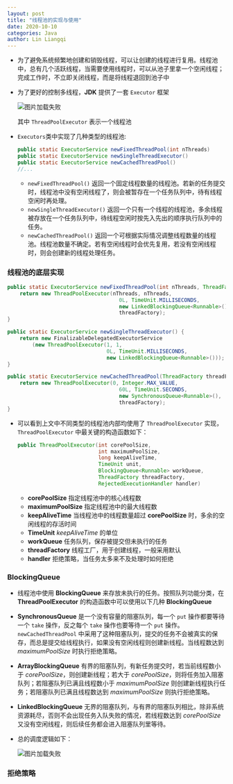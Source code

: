 ```yaml
---
layout: post
title: "线程池的实现与使用"
date: 2020-10-10
categories: Java
author: Lin Liangqi
---
```


* 为了避免系统频繁地创建和销毁线程，可以让创建的线程进行复用。线程池中，总有几个活跃线程，当需要使用线程时，可以从池子里拿一个空闲线程；完成工作时，不立即关闭线程，而是将线程退回到池子中
* 为了更好的控制多线程，**JDK** 提供了一套 `Executor` 框架  

    ![图片加载失败](https://maxwell-blog.cn/image/threadpool1.png)  

    其中 `ThreadPoolExecutor` 表示一个线程池
* `Executors`类中实现了几种类型的线程池:

    ``` java
    public static ExecutorService newFixedThreadPool(int nThreads)
    public static ExecutorService newSingleThreadExecutor()
    public static ExecutorService newCachedThreadPool()
    //...
    ```
    + `newFixedThreadPool()` 返回一个固定线程数量的线程池。若新的任务提交时，线程池中没有空闲线程了，则会被暂存在一个任务队列中，待有线程空闲时再处理。
    + `newSingleThreadExecutor()` 返回一个只有一个线程的线程池，多余线程被存放在一个任务队列中，待线程空闲时按先入先出的顺序执行队列中的任务。
    + `newCachedThreadPool()` 返回一个可根据实际情况调整线程数量的线程池。线程池数量不确定。若有空闲线程时会优先复用，若没有空闲线程时，则会创建新的线程处理任务。

### **线程池的底层实现**

``` java
public static ExecutorService newFixedThreadPool(int nThreads, ThreadFactory threadFactory) {
    return new ThreadPoolExecutor(nThreads, nThreads,
                                    0L, TimeUnit.MILLISECONDS,
                                    new LinkedBlockingQueue<Runnable>(),
                                    threadFactory);
}

public static ExecutorService newSingleThreadExecutor() {
    return new FinalizableDelegatedExecutorService
        (new ThreadPoolExecutor(1, 1,
                                0L, TimeUnit.MILLISECONDS,
                                new LinkedBlockingQueue<Runnable>()));
}

public static ExecutorService newCachedThreadPool(ThreadFactory threadFactory) {
    return new ThreadPoolExecutor(0, Integer.MAX_VALUE,
                                    60L, TimeUnit.SECONDS,
                                    new SynchronousQueue<Runnable>(),
                                    threadFactory);
}
```
* 可以看到上文中不同类型的线程池内部均使用了 `ThreadPoolExecutor` 实现，`ThreadPoolExecutor` 中最关键的构造函数如下：

    ``` java
    public ThreadPoolExecutor(int corePoolSize,
                              int maximumPoolSize,
                              long keepAliveTime,
                              TimeUnit unit,
                              BlockingQueue<Runnable> workQueue,
                              ThreadFactory threadFactory,
                              RejectedExecutionHandler handler)
    ```
    + **corePoolSize** 指定线程池中的核心线程数
    + **maximumPoolSize** 指定线程池中的最大线程数
    + **keepAliveTime** 当线程池中的线程数量超过 **corePoolSize** 时，多余的空闲线程的存活时间
    + **TimeUnit** *keepAliveTime* 的单位
    + **workQueue** 任务队列，保存被提交但未执行的任务
    + **threadFactory** 线程工厂，用于创建线程，一般采用默认
    + **handler** 拒绝策略，当任务太多来不及处理时如何拒绝

### **BlockingQueue** 
* 线程池中使用 **BlockingQueue** 来存放未执行的任务。按照队列功能分类，在 **ThreadPoolExecutor** 的构造函数中可以使用以下几种 **BlockingQueue**
* **SynchronousQueue** 是一个没有容量的阻塞队列，每一个 `put` 操作都要等待一个 `take` 操作，反之每个 `take` 操作也要等待一个 `put` 操作。`newCachedThreadPool` 中采用了这种阻塞队列，提交的任务不会被真实的保存，而总是提交给线程执行，如果没有空闲线程则创建新线程。当线程数达到 *maximumPoolSize* 时执行拒绝策略。
* **ArrayBlockingQueue** 有界的阻塞队列，有新任务提交时，若当前线程数小于 *corePoolSize*，则创建新线程；若大于 *corePoolSize*，则将任务加入阻塞队列；若阻塞队列已满且线程数小于 *maximumPoolSize* 则创建新线程执行任务；若阻塞队列已满且线程数达到 *maximumPoolSize* 则执行拒绝策略。
* **LinkedBlockingQueue** 无界的阻塞队列，与有界的阻塞队列相比，除非系统资源耗尽，否则不会出现任务入队失败的情况，若线程数达到 *corePoolSize* 又没有空闲线程，则后续任务都会进入阻塞队列里等待。
* 总的调度逻辑如下：  

    ![图片加载失败](https://maxwell-blog.cn/image/threadpool2.jpg)

### **拒绝策略**